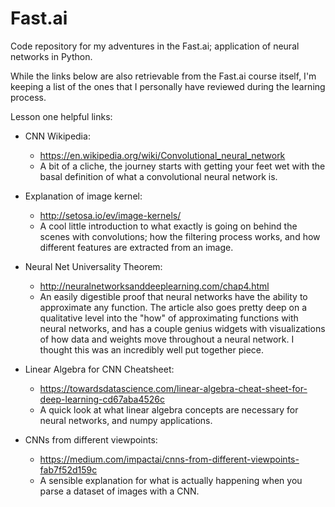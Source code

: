 # Fast.ai
Code repository for my adventures in the Fast.ai; application of neural networks in Python.

While the links below are also retrievable from the Fast.ai course itself, I'm keeping a list of the ones that I personally have reviewed during the learning process.

Lesson one helpful links:
- CNN Wikipedia: 
  - https://en.wikipedia.org/wiki/Convolutional_neural_network
  - A bit of a cliche, the journey starts with getting your feet wet with the basal definition of what a convolutional neural network is.
  
- Explanation of image kernel: 
  - http://setosa.io/ev/image-kernels/
  - A cool little introduction to what exactly is going on behind the scenes with convolutions; how the filtering process works, and how    different features are extracted from an image.
  
- Neural Net Universality Theorem: 
  - http://neuralnetworksanddeeplearning.com/chap4.html
  - An easily digestible proof that neural networks have the ability to approximate any function. The article also goes pretty deep on a qualitative level into the "how" of approximating functions with neural networks, and has a couple genius widgets with visualizations of how data and weights move throughout a neural network. I thought this was an incredibly well put together piece.
  
- Linear Algebra for CNN Cheatsheet: 
  - https://towardsdatascience.com/linear-algebra-cheat-sheet-for-deep-learning-cd67aba4526c
  - A quick look at what linear algebra concepts are necessary for neural networks, and numpy applications.
  
- CNNs from different viewpoints: 
  - https://medium.com/impactai/cnns-from-different-viewpoints-fab7f52d159c
  - A sensible explanation for what is actually happening when you parse a dataset of images with a CNN.
 
